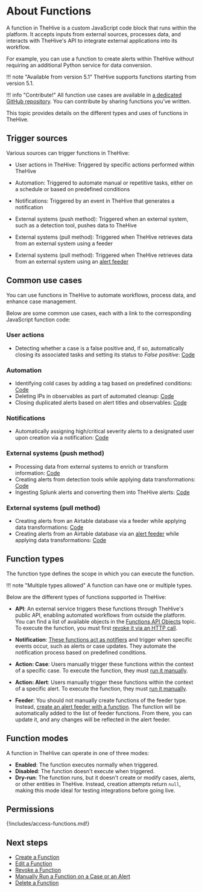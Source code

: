 # About Functions

A function in TheHive is a custom JavaScript code block that runs within the platform. It accepts inputs from external sources, processes data, and interacts with TheHive's API to integrate external applications into its workflow.

For example, you can use a function to create alerts within TheHive without requiring an additional Python service for data conversion.

!!! note "Available from version 5.1"
    TheHive supports functions starting from version 5.1.

!!! info "Contribute!"
    All function use cases are available in [a dedicated GitHub repository](). You can contribute by sharing functions you’ve written.

This topic provides details on the different types and uses of functions in TheHive.

## Trigger sources

Various sources can trigger functions in TheHive:

* User actions in TheHive: Triggered by specific actions performed within TheHive

* Automation: Triggered to automate manual or repetitive tasks, either on a schedule or based on predefined conditions

* Notifications: Triggered by an event in TheHive that generates a notification

* External systems (push method): Triggered when an external system, such as a detection tool, pushes data to TheHive

* External systems (pull method): Triggered when TheHive retrieves data from an external system using a feeder
* External systems (pull method): Triggered when TheHive retrieves data from an external system using an [alert feeder](../manage-alert-feeders/about-alert-feeders.md)

## Common use cases

You can use functions in TheHive to automate workflows, process data, and enhance case management.

Below are some common use cases, each with a link to the corresponding JavaScript function code:

### User actions

* Detecting whether a case is a false positive and, if so, automatically closing its associated tasks and setting its status to *False positive*: [Code]()

### Automation

* Identifying cold cases by adding a tag based on predefined conditions: [Code]()
* Deleting IPs in observables as part of automated cleanup: [Code]()
* Closing duplicated alerts based on alert titles and observables: [Code]()

### Notifications

* Automatically assigning high/critical severity alerts to a designated user upon creation via a notification: [Code]()

### External systems (push method)

* Processing data from external systems to enrich or transform information: [Code]()
* Creating alerts from detection tools while applying data transformations: [Code]()
* Ingesting Splunk alerts and converting them into TheHive alerts: [Code]()

### External systems (pull method)

* Creating alerts from an Airtable database via a feeder while applying data transformations: [Code]()
* Creating alerts from an Airtable database via an [alert feeder](../manage-alert-feeders/about-alert-feeders.md) while applying data transformations: [Code]()

## Function types

The function type defines the scope in which you can execute the function.

!!! note "Multiple types allowed"
    A function can have one or multiple types.

Below are the different types of functions supported in TheHive:

* **API**: An external service triggers these functions through TheHive's public API, enabling automated workflows from outside the platform. You can find a list of available objects in the [Functions API Objects](functions-api-objects.md) topic. To execute the function, you must first [revoke it via an HTTP call](revoke-a-function.md).

* **Notification**: [These functions act as notifiers](../manage-notifications/notifiers/function.md) and trigger when specific events occur, such as alerts or case updates. They automate the notification process based on predefined conditions.

* **Action: Case**: Users manually trigger these functions within the context of a specific case. To execute the function, they must [run it manually](run-a-function-case-alert.md).

* **Action: Alert**: Users manually trigger these functions within the context of a specific alert. To execute the function, they must [run it manually](run-a-function-case-alert.md).

* **Feeder**: You should not manually create functions of the feeder type. Instead, [create an alert feeder with a function](../manage-alert-feeders/create-an-alert-feeder.md). The function will be automatically added to the list of feeder functions. From there, you can update it, and any changes will be reflected in the alert feeder.

## Function modes

A function in TheHive can operate in one of three modes:

* **Enabled**: The function executes normally when triggered.
* **Disabled**: The function doesn't execute when triggered.
* **Dry-run**: The function runs, but it doesn't create or modify cases, alerts, or other entities in TheHive. Instead, creation attempts return `null`, making this mode ideal for testing integrations before going live.

## Permissions

{!includes/access-functions.md!}

## Next steps

* [Create a Function](create-a-function.md)
* [Edit a Function](edit-a-function.md)
* [Revoke a Function](revoke-a-function.md)
* [Manually Run a Function on a Case or an Alert](run-a-function-case-alert.md)
* [Delete a Function](delete-a-function.md)
